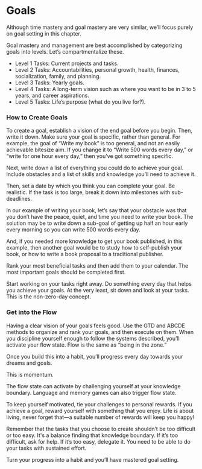 ﻿# Goals

Although time mastery and goal mastery are very similar, we’ll focus purely on goal setting in this chapter.

Goal mastery and management are best accomplished by categorizing goals into levels. Let’s compartmentalize these.

- Level 1 Tasks: Current projects and tasks.
- Level 2 Tasks: Accountabilities, personal growth, health, finances, socialization, family, and planning. 
- Level 3 Tasks: Yearly goals.
- Level 4 Tasks: A long-term vision such as where you want to be in 3 to 5 years, and career aspirations. 
- Level 5 Tasks: Life’s purpose (what do you live for?).

### How to Create Goals

To create a goal, establish a vision of the end goal before you begin. Then, write it down. Make sure your goal is specific, rather than general. For example, the goal of “Write my book” is too general, and not an easily achievable bitesize aim. If you change it to “Write 500 words every day,” or “write for one hour every day,” then you’ve got something specific. 

Next, write down a list of everything you could do to achieve your goal. Include obstacles and a list of skills and knowledge you’ll need to achieve it. 

Then, set a date by which you think you can complete your goal. Be realistic. If the task is too large, break it down into milestones with sub-deadlines.

In our example of writing your book, let’s say that your obstacle was that you don’t have the peace, quiet, and time you need to write your book. The solution may be to write down a sub-goal of getting up half an hour early every morning so you can write 500 words every day. 

And, if you needed more knowledge to get your book published, in this example, then another goal would be to study how to self-publish your book, or how to write a book proposal to a traditional publisher.
 
Rank your most beneficial tasks and then add them to your calendar. The most important goals should be completed first. 

Start working on your tasks right away. Do something every day that helps you achieve your goals. At the very least, sit down and look at your tasks. This is the non-zero-day concept.

### Get into the Flow

Having a clear vision of your goals feels good. Use the GTD and ABCDE methods to organize and rank your goals, and then execute on them. When you discipline yourself enough to follow the systems described, you’ll activate your flow state. Flow is the same as “being in the zone.”

Once you build this into a habit, you’ll progress every day towards your dreams and goals. 

This is momentum.

The flow state can activate by challenging yourself at your knowledge boundary. Language and memory games can also trigger flow state.

To keep yourself motivated, tie your challenges to personal rewards. If you achieve a goal, reward yourself with something that you enjoy. Life is about living, never forget that—a suitable number of rewards will keep you happy!

Remember that the tasks that you choose to create shouldn’t be too difficult or too easy. It's a balance finding that knowledge boundary.
If it’s too difficult, ask for help. If it’s too easy, delegate it.
You need to be able to do your tasks with sustained effort. 

Turn your progress into a habit and you’ll have mastered goal setting.
